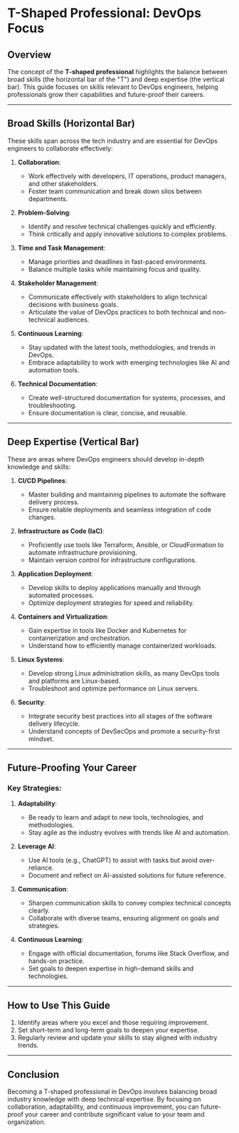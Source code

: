 # T-Shaped Professional: DevOps Focus

## Overview

The concept of the **T-shaped professional** highlights the balance between broad skills (the horizontal bar of the "T") and deep expertise (the vertical bar). This guide focuses on skills relevant to DevOps engineers, helping professionals grow their capabilities and future-proof their careers.

---

## Broad Skills (Horizontal Bar)

These skills span across the tech industry and are essential for DevOps engineers to collaborate effectively:

1. **Collaboration**:

   - Work effectively with developers, IT operations, product managers, and other stakeholders.
   - Foster team communication and break down silos between departments.

2. **Problem-Solving**:

   - Identify and resolve technical challenges quickly and efficiently.
   - Think critically and apply innovative solutions to complex problems.

3. **Time and Task Management**:

   - Manage priorities and deadlines in fast-paced environments.
   - Balance multiple tasks while maintaining focus and quality.

4. **Stakeholder Management**:

   - Communicate effectively with stakeholders to align technical decisions with business goals.
   - Articulate the value of DevOps practices to both technical and non-technical audiences.

5. **Continuous Learning**:

   - Stay updated with the latest tools, methodologies, and trends in DevOps.
   - Embrace adaptability to work with emerging technologies like AI and automation tools.

6. **Technical Documentation**:
   - Create well-structured documentation for systems, processes, and troubleshooting.
   - Ensure documentation is clear, concise, and reusable.

---

## Deep Expertise (Vertical Bar)

These are areas where DevOps engineers should develop in-depth knowledge and skills:

1. **CI/CD Pipelines**:

   - Master building and maintaining pipelines to automate the software delivery process.
   - Ensure reliable deployments and seamless integration of code changes.

2. **Infrastructure as Code (IaC)**:

   - Proficiently use tools like Terraform, Ansible, or CloudFormation to automate infrastructure provisioning.
   - Maintain version control for infrastructure configurations.

3. **Application Deployment**:

   - Develop skills to deploy applications manually and through automated processes.
   - Optimize deployment strategies for speed and reliability.

4. **Containers and Virtualization**:

   - Gain expertise in tools like Docker and Kubernetes for containerization and orchestration.
   - Understand how to efficiently manage containerized workloads.

5. **Linux Systems**:

   - Develop strong Linux administration skills, as many DevOps tools and platforms are Linux-based.
   - Troubleshoot and optimize performance on Linux servers.

6. **Security**:
   - Integrate security best practices into all stages of the software delivery lifecycle.
   - Understand concepts of DevSecOps and promote a security-first mindset.

---

## Future-Proofing Your Career

### Key Strategies:

1. **Adaptability**:

   - Be ready to learn and adapt to new tools, technologies, and methodologies.
   - Stay agile as the industry evolves with trends like AI and automation.

2. **Leverage AI**:

   - Use AI tools (e.g., ChatGPT) to assist with tasks but avoid over-reliance.
   - Document and reflect on AI-assisted solutions for future reference.

3. **Communication**:

   - Sharpen communication skills to convey complex technical concepts clearly.
   - Collaborate with diverse teams, ensuring alignment on goals and strategies.

4. **Continuous Learning**:
   - Engage with official documentation, forums like Stack Overflow, and hands-on practice.
   - Set goals to deepen expertise in high-demand skills and technologies.

---

## How to Use This Guide

1. Identify areas where you excel and those requiring improvement.
2. Set short-term and long-term goals to deepen your expertise.
3. Regularly review and update your skills to stay aligned with industry trends.

---

## Conclusion

Becoming a T-shaped professional in DevOps involves balancing broad industry knowledge with deep technical expertise. By focusing on collaboration, adaptability, and continuous improvement, you can future-proof your career and contribute significant value to your team and organization.
